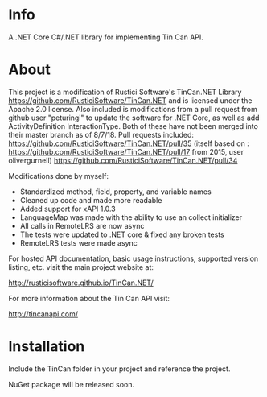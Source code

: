 # Info

A .NET Core C#/.NET library for implementing Tin Can API.

# About

This project is a modification of Rustici Software's TinCan.NET Library https://github.com/RusticiSoftware/TinCan.NET and is licensed under the Apache 2.0 license. Also included is modifications from a pull request from github user "peturingi" to update the software for .NET Core, as well as add ActivityDefinition InteractionType. Both of these have not been merged into their master branch as of 8/7/18.
Pull requests included:
https://github.com/RusticiSoftware/TinCan.NET/pull/35 (itself based on : https://github.com/RusticiSoftware/TinCan.NET/pull/17 from 2015, user olivergurnell)
https://github.com/RusticiSoftware/TinCan.NET/pull/34

Modifications done by myself:
* Standardized method, field, property, and variable names
* Cleaned up code and made more readable
* Added support for xAPI 1.0.3
* LanguageMap was made with the ability to use an collect initializer
* All calls in RemoteLRS are now async
* The tests were updated to .NET core & fixed any broken tests
* RemoteLRS tests were made async

For hosted API documentation, basic usage instructions, supported version listing, etc. visit the main project website at:

http://rusticisoftware.github.io/TinCan.NET/

For more information about the Tin Can API visit:

http://tincanapi.com/

# Installation

Include the TinCan folder in your project and reference the project.

NuGet package will be released soon.
